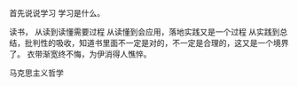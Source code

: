 首先说说学习
学习是什么。


读书， 从读到读懂需要过程
从读懂到会应用，落地实践又是一个过程
从实践到总结，批判性的吸收，知道书里面不一定是对的，不一定是合理的，这又是一个境界了。
衣带渐宽终不悔，为伊消得人憔悴。

马克思主义哲学